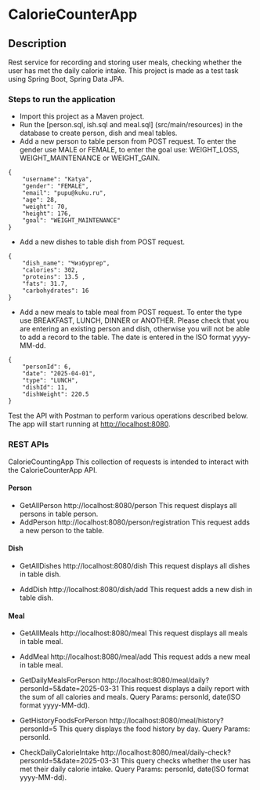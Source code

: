 # CalorieCounterApp
## Description
Rest service for recording and storing user meals, checking whether the user has met the daily calorie intake.
This project is made as a test task using Spring Boot, Spring Data JPA.

### Steps to run the application
- Import this project as a Maven project.
- Run the [person.sql, ish.sql and meal.sql]  (src/main/resources) in the database to create person, dish and meal tables.
- Add a new person to table person from POST request. To enter the gender use MALE or FEMALE, to enter the goal use: WEIGHT_LOSS, WEIGHT_MAINTENANCE or WEIGHT_GAIN.
```
{
    "username": "Katya",
    "gender": "FEMALE",
    "email": "pupu@kuku.ru",
    "age": 28,
    "weight": 70,
    "height": 176,
    "goal": "WEIGHT_MAINTENANCE"
}
```
- Add a new dishes to table dish from POST request.
```
{
    "dish_name": "Чизбургер",
    "calories": 302,
    "proteins": 13.5 ,
    "fats": 31.7,
    "carbohydrates": 16
}
```
- Add a new meals to table meal from POST request. To enter the type use BREAKFAST, LUNCH, DINNER or ANOTHER. Please check that you are entering an existing person and dish, otherwise you will not be able to add a record to the table.
  The date is entered in the ISO format yyyy-MM-dd.
```
{
    "personId": 6,
    "date": "2025-04-01",
    "type": "LUNCH",
    "dishId": 11,
    "dishWeight": 220.5
}
```

Test the API with Postman to perform various operations described below.
The app will start running at <http://localhost:8080>.

### REST APIs
CalorieCountingApp
This collection of requests is intended to interact with the CalorieCounterApp API.

#### Person
- GetAllPerson
http://localhost:8080/person
This request displays all persons in table person.
- AddPerson
http://localhost:8080/person/registration
This request adds a new person to the table.

#### Dish
- GetAllDishes
http://localhost:8080/dish
This request displays all dishes in table dish.

- AddDish
http://localhost:8080/dish/add
This request adds a new dish in table dish.

#### Meal
- GetAllMeals
http://localhost:8080/meal
This request displays all meals in table meal.

- AddMeal
http://localhost:8080/meal/add
This request adds a new meal in table meal.

- GetDailyMealsForPerson
http://localhost:8080/meal/daily?personId=5&date=2025-03-31
This request displays a daily report with the sum of all calories and meals.
Query Params: personId, date(ISO format yyyy-MM-dd).

- GetHistoryFoodsForPerson
http://localhost:8080/meal/history?personId=5
This query displays the food history by day.
Query Params: personId.

- CheckDailyCalorieIntake
http://localhost:8080/meal/daily-check?personId=5&date=2025-03-31
This query checks whether the user has met their daily calorie intake.
Query Params: personId, date(ISO format yyyy-MM-dd).